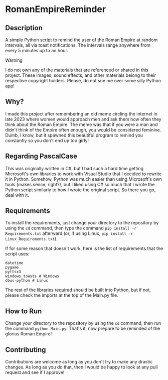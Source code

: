 # RomanEmpireReminder

## Description

A simple Python script to remind the user of the Roman Empire at random intervals, all via toast notifications. The intervals range anywhere from every 5 minutes up to an hour.

> [!WARNING]
> I do not own any of the materials that are referenced or shared in this project. These images, sound effects, and other materials belong to their respective copyright holders. Please, do not sue me over some silly Python app!

## Why?

I made this project after remembering an old meme circling the internet in late 2023 where women would approach men and ask them how often they think about the Roman Empire. The meme was that if you were a man and didn't think of the Empire often enough, you would be considered feminine. Dumb, I know, but it spawned this beautiful program to remind you constantly so you don't end up too girly!

## Regarding PascalCase

This was originally written in C#, but I had such a hard time getting Microsoft's own libraries to work with Visual Studio that I decided to rewrite it in Python. Somehow, Python was much easier than using Microsoft's own tools (makes sense, right?), but I liked using C# so much that I wrote the Python script similarly to how I wrote the original script. So there you go, deal with it.

## Requirements

To install the requirements, just change your directory to the repository by using the ```cd``` command, then type the command ```pip install -r Requirements.txt``` afterward (or, if using Linux, ```pip install -r Linux_Requirements.txt```).

If for some reason that doesn't work, here is the list of requirements that the script uses:

```
datetime
pygame
pyttsx3
windows_toasts # Windows
dbus-python # Linux
```

The rest of the libraries required should be built into Python, but if not, please check the imports at the top of the Main.py file.

## How to Run

Change your directory to the repository by using the ```cd``` command, then run the command ```python Main.py```. That's it, now prepare to be reminded of the glorius Roman Empire!

## Contributing

Contributions are welcome as long as you don't try to make any drastic changes. As long as you do that, then I would be happy to look at any pull request and see if I approve!
